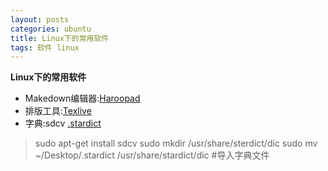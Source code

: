 ```yaml
--- 
layout: posts
categories: ubuntu
title: Linux下的常用软件
tags: 软件 linux
---
```


<strong>Linux下的常用软件</strong>

* Makedown编辑器:[Haroopad](http://pad.haroopress.com/)
* 排版工具:[Texlive](http://tug.org/texlive/acquire-iso.html) 
* 字典:sdcv [.stardict](https://www.jianguoyun.com/p/DWil5CwQofrmBRiRjRE)

>	sudo apt-get install sdcv
>	sudo mkdir /usr/share/sterdict/dic
>	sudo mv ~/Desktop/.stardict /usr/share/stardict/dic #导入字典文件
